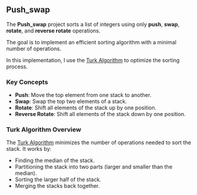 ## **Push_swap**

The **Push_swap** project sorts a list of integers using only **push**, **swap**, **rotate**, and **reverse rotate** operations. 

The goal is to implement an efficient sorting algorithm with a minimal number of operations.

In this implementation, I use the [Turk Algorithm](https://medium.com/@ayogun/push-swap-c1f5d2d41e97) to optimize the sorting process.

### **Key Concepts**

- **Push**: Move the top element from one stack to another.
- **Swap**: Swap the top two elements of a stack.
- **Rotate**: Shift all elements of the stack up by one position.
- **Reverse Rotate**: Shift all elements of the stack down by one position.

### **Turk Algorithm Overview**

The [Turk Algorithm](https://medium.com/@ayogun/push-swap-c1f5d2d41e97) minimizes the number of operations needed to sort the stack. It works by:

- Finding the median of the stack.
- Partitioning the stack into two parts (larger and smaller than the median).
- Sorting the larger half of the stack.
- Merging the stacks back together.
